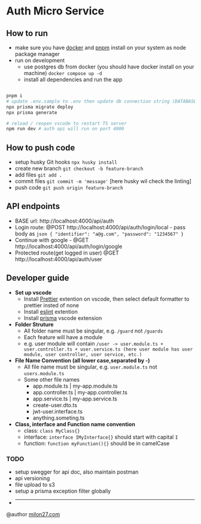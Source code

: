 # Auth Micro Service

## How to run

-   make sure you have [docker](https://www.docker.com/products/docker-desktop/) and [pnpm](https://pnpm.io/) install on your system as node package manager
-   run on development
    -   use postgres db from docker (you should have docker install on your machine) `docker compose up -d `
    -   install all dependencies and run the app

```bash

pnpm i
# update .env.sample to .env then update db connection string (DATABASE_URL)
npx prisma migrate deploy
npx prisma generate

# reload / reopen vscode to restart TS server
npm run dev # auth api will run on port 4000

```

## How to push code

-   setup husky Git hooks `npx husky install`
-   create new branch `git checkout -b feature-branch`
-   add files `git add .`
-   commit files `git commit -m 'message'` [here husky wil check the linting]
-   push code `git push origin feature-branch`

## API endpoints

-   BASE url: http://localhost:4000/api/auth
-   Login route: @POST http://localhost:4000/api/auth/login/local - pass body as `json
{
    "identifier": "a@g.com",
    "password": "1234567"
} `
-   Continue with google - @GET http://localhost:4000/api/auth/login/google
-   Protected route(get logged in user) @GET http://localhost:4000/api/auth/user

## Developer guide

-   **Set up vscode**
    -   Install [Prettier](https://marketplace.visualstudio.com/items?itemName=esbenp.prettier-vscode) extention on vscode, then select default formatter to prettier insted of none
    -   Install [eslint](https://marketplace.visualstudio.com/items?itemName=dbaeumer.vscode-eslint) extention
    -   Install [prisma](https://marketplace.visualstudio.com/items?itemName=Prisma.prisma) vscode extension
-   **Folder Struture**
    -   All folder name must be singular, e.g. `/guard` not `/guards`
    -   Each feature will have a module
    -   e.g. user module will contain `/user -> user.module.ts + user.controller.ts + user.service.ts (here user module has user module, user controller, user service, etc.)`
-   **File Name Convention (all lower case,separated by -)**
    -   All file name must be singular, e.g. `user.module.ts` not `users.module.ts`
    -   Some other file names
        -   app.module.ts | my-app.module.ts
        -   app.controller.ts | my-app.controller.ts
        -   app.service.ts | my-app.service.ts
        -   create-user.dto.ts
        -   jwt-user.interface.ts
        -   anything.someting.ts
-   **Class, interface and Function name convention**
    -   class: `class MyClass{}`
    -   interface: `interface IMyInterface{}` should start with capital `I`
    -   function: `function myFunction(){}` should be in camelCase

### TODO

-   setup swegger for api doc, also maintain postman
-   api versioning
-   file upload to s3
-   setup a prisma exception filter globally
-   ***

@author
[milon27.com](https://milon27.com)
